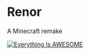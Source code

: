 # Renor
A Minecraft remake

[![Everything Is AWESOME](https://www.youtube.com/watch?v=8tnQFq1_5FE/0.jpg)](https://www.youtube.com/watch?v=8tnQFq1_5FE "Everything Is AWESOME")
